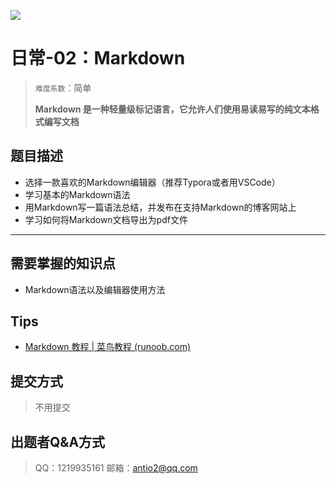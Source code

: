 
![](https://cdn.nlark.com/yuque/0/2021/png/22004288/1625470150335-assets/web-upload/3d261a31-d865-4530-97cf-510fc2ead3d3.png#id=QwufO&originHeight=638&originWidth=1590&originalType=binary&ratio=1&status=done&style=none)

# 日常-02：Markdown

> `难度系数`：简单
>
> **Markdown 是一种轻量级标记语言，它允许人们使用易读易写的纯文本格式编写文档**

## 题目描述

- 选择一款喜欢的Markdown编辑器（推荐Typora或者用VSCode）
- 学习基本的Markdown语法
- 用Markdown写一篇语法总结，并发布在支持Markdown的博客网站上
- 学习如何将Markdown文档导出为pdf文件

---


## 需要掌握的知识点

- Markdown语法以及编辑器使用方法

## Tips

- [Markdown 教程 | 菜鸟教程 (runoob.com)](https://www.runoob.com/markdown/md-tutorial.html)

## 提交方式

> 不用提交

## 出题者Q&A方式

> QQ：1219935161
> 邮箱：antio2@qq.com